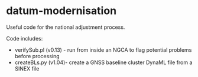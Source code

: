 # datum-modernisation
Useful code for the national adjustment process.

Code includes:
* verifySub.pl (v0.13) - run from inside an NGCA to flag potential problems before processing
* createBLs.py (v1.04)- create a GNSS baseline cluster DynaML file from a SINEX file
